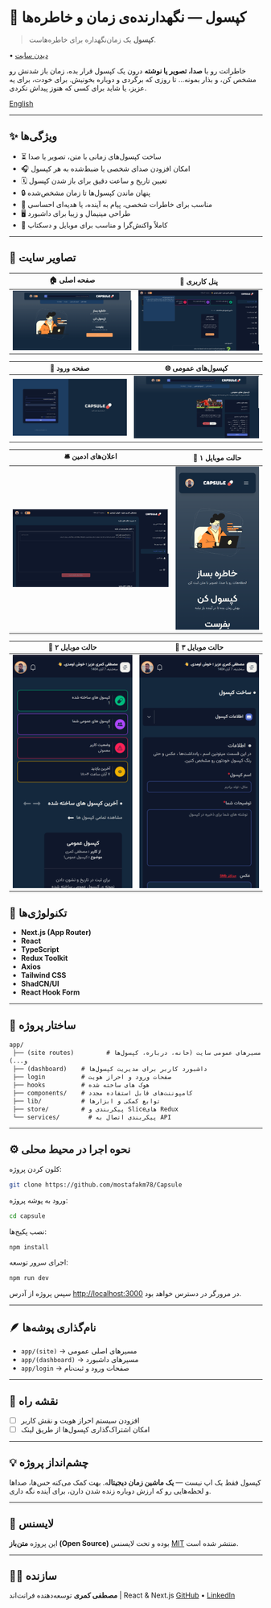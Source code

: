 # 🌌 کپسول — نگهدارنده‌ی زمان و خاطره‌ها

> **کپسول** یک زمان‌نگهداره برای خاطره‌هاست.

• [دیدن سایت](https://www.capsule-memo.ir)

خاطراتت رو با **صدا، تصویر یا نوشته** درون یک کپسول قرار بده، زمان باز شدنش رو مشخص کن، و بذار بمونه... تا روزی که برگردی و دوباره بخونیش.
برای خودت، برای یه عزیز، یا شاید برای کسی که هنوز پیداش نکردی.

[English](./README.md)

---

## ✨ ویژگی‌ها

- ⏳ ساخت کپسول‌های زمانی با متن، تصویر یا صدا
- 🎧 امکان افزودن صدای شخصی یا ضبط‌شده به هر کپسول
- 🗓️ تعیین تاریخ و ساعت دقیق برای باز شدن کپسول
- 🔒 پنهان ماندن کپسول‌ها تا زمان مشخص‌شده
- 💌 مناسب برای خاطرات شخصی، پیام به آینده، یا هدیه‌ای احساسی
- 🖥️ طراحی مینیمال و زیبا برای داشبورد
- 📱 کاملاً واکنش‌گرا و مناسب برای موبایل و دسکتاپ

---

## 📁 تصاویر سایت

| 🏠 صفحه اصلی | 🧭 پنل کاربری |
|---------------|---------------|
| ![صفحه اصلی](./Site-Screen-Shots/Home%20Page.png) | ![پنل کاربری](./Site-Screen-Shots/Dashboard.png) |

| 🔑 صفحه ورود | 🌐 کپسول‌های عمومی |
|---------------|--------------------|
| ![صفحه ورود](./Site-Screen-Shots/Login.png) | ![صفحه کپسول‌های عمومی](./Site-Screen-Shots/Public%20Capsules.png) |

| 🛎️ اعلان‌های ادمین | 📱 حالت موبایل ۱ |
|------------------|------------------|
| ![بخش مدیریت اعلان ادمین](./Site-Screen-Shots/dashboard_admin_notifications.png) | ![حالت موبایل ۱](./Site-Screen-Shots/Mobile_1.png) |

| 📱 حالت موبایل ۲ | 📱 حالت موبایل ۳ |
|------------------|------------------|
| ![حالت موبایل ۲](./Site-Screen-Shots/Mobile_2.png) | ![حالت موبایل ۳](./Site-Screen-Shots/Mobile_3.png) |

## 🧠 تکنولوژی‌ها

- **Next.js (App Router)**
- **React**
- **TypeScript**
- **Redux Toolkit**
- **Axios**
- **Tailwind CSS**
- **ShadCN/UI**
- **React Hook Form**

---

## 📁 ساختار پروژه

```
app/
 ├── (site routes)         # مسیرهای عمومی سایت (خانه، درباره، کپسول‌ها و...)
 ├── (dashboard)    # داشبورد کاربر برای مدیریت کپسول‌ها
 ├── login          # صفحات ورود و احراز هویت
 ├── hooks          # هوک های ساخته شده
 ├── components/    # کامپوننت‌های قابل استفاده مجدد
 ├── lib/           # توابع کمکی و ابزارها
 ├── store/         # پیکربندی و Sliceهای Redux
 └── services/        # پیکربندی اتصال به API
```

---

## ⚙️ نحوه اجرا در محیط محلی

کلون کردن پروژه:

```bash
git clone https://github.com/mostafakm78/Capsule
```

ورود به پوشه پروژه:

```bash
cd capsule
```

نصب پکیج‌ها:

```bash
npm install
```

اجرای سرور توسعه:

```bash
npm run dev
```

سپس پروژه از آدرس [http://localhost:3000](http://localhost:3000) در مرورگر در دسترس خواهد بود.

---

## 🪶 نام‌گذاری پوشه‌ها

- `app/(site)` → مسیرهای اصلی عمومی
- `app/(dashboard)` → مسیرهای داشبورد
- `app/login` → صفحات ورود و ثبت‌نام

---

## 🚀 نقشه راه

- [ ] افزودن سیستم احراز هویت و نقش کاربر
- [ ] امکان اشتراک‌گذاری کپسول‌ها از طریق لینک

---

## 💡 چشم‌انداز پروژه

کپسول فقط یک اپ نیست — **یک ماشین زمان دیجیتال**ه.
بهت کمک می‌کنه حس‌ها، صداها و لحظه‌هایی رو که ارزش دوباره زنده شدن دارن، برای آینده نگه داری.

---

## 📜 لایسنس

این پروژه **متن‌باز (Open Source)** بوده و تحت لایسنس [MIT](LICENSE) منتشر شده است.

---

## 🧑‍💻 سازنده

**مصطفی کمری**
توسعه‌دهنده فرانت‌اند | React & Next.js
[GitHub](https://github.com/mostafakm78) • [LinkedIn](http://linkedin.com/in/mostafa-kamari-b82450351)

